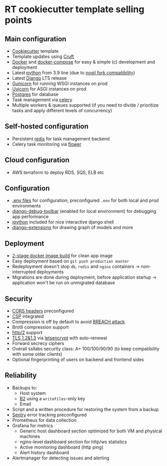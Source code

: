 # RT cookiecutter template selling points

## Main configuration

- [Cookiecutter](https://github.com/cookiecutter/cookiecutter) template
- Template updates using [Cruft](https://github.com/cruft/cruft)
- [Docker](https://www.docker.com) and [docker-compose](https://docs.docker.com/compose/) for easy & simple (c) development and deployment
- Latest [python](https://www.python.org) from 3.9 line (due to [nogil fork compatibility](https://www.backblaze.com/blog/python-gil-vs-nogil-boost-i-o-performance-10x-with-one-line-change/))
- Latest [Django](https://www.djangoproject.com) LTS release
- [Gunicorn](https://gunicorn.org) for running WSGI instances on prod
- [Uvicorn](https://www.uvicorn.org) for ASGI instances on prod
- [Postgres](https://www.postgresql.org) for database
- Task management via [celery](https://docs.celeryproject.org)
- Multiple workers & queues supported (if you need to divide / prioritize tasks and apply different levels of concurrency)

## Self-hosted configuration

- Persistent [redis](https://redis.io) for task management backend
- Celery task monitoring via [flower](https://flower.readthedocs.io/en/latest/)

## Cloud configuration

- AWS terraform to deploy RDS, SQS, ELB etc

## Configuration

- [.env files](https://12factor.net/config) for configuration; preconfigured `.env` for both local and prod environments
- [django-debug-toolbar](https://django-debug-toolbar.readthedocs.io/en/latest/) (enabled for local environment) for debugging app performance
- [ipython](https://ipython.org) included for nice interactive django shell
- [django-extensions](https://django-extensions.readthedocs.io/en/latest/) for drawing graph of models and more

## Deployment

- [2-stage docker image build](https://docs.docker.com/develop/develop-images/multistage-build/) for clean app image
- Easy deployment based on `git push production master`
- Redeployment doesn't stop `db`, `redis` and `nginx` containers -> non-interrupted deployments
- Migrations are done during deployment, before application startup -> application won't be run on unmigrated database

## Security

- [CORS headers](https://en.wikipedia.org/wiki/Cross-origin_resource_sharing) preconfigured
- [CSP](https://en.wikipedia.org/wiki/Content_Security_Policy) integrated
- Compression is off by default to avoid [BREACH attack](https://en.wikipedia.org/wiki/BREACH)
- Brotli compression support
- [http/2](https://en.wikipedia.org/wiki/HTTP/2) support
- [TLS 1.2&1.3](https://en.wikipedia.org/wiki/Transport_Layer_Security) via [letsencrypt](https://letsencrypt.org) with auto-renewal
- Forward secrecy ciphers
- Overall ssllabs security class:
  A+ 100/100/90/90 (to keep compatibility with some older clients)
- Optional fingerprinting of users on backend and frontend sides

## Reliability

- Backups to:
  - Host system
  - [B2](https://www.backblaze.com/b2/cloud-storage.html) using a `writeFiles`-only key
  - Email
- Script and a written procedure for restoring the system from a backup
- [Sentry](https://sentry.io) error tracking preconfigured
- Prometheus for data collection
- Grafana for metrics
  - Generic host dashboard section optimized for both VM and physical machines
  - nginx-level dashboard section for http/ws statistics
  - Active monitoring dashboard (http ping)
  - Alert history dashboard
- Alertmanager for detecting issues and alerting
